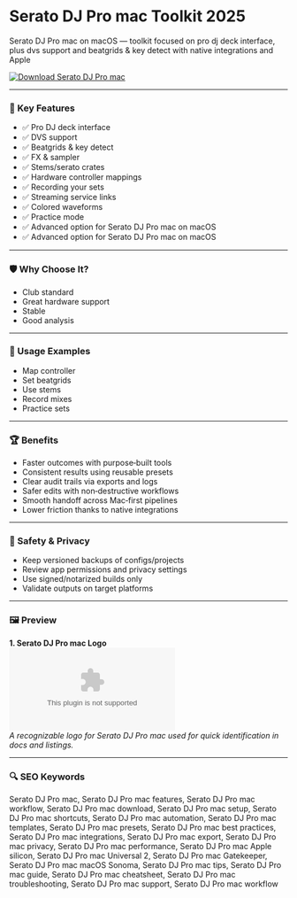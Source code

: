 # Serato DJ Pro mac Toolkit 2025

Serato DJ Pro mac on macOS — toolkit focused on pro dj deck interface, plus dvs support and beatgrids & key detect with native integrations and Apple 

[![Download Serato DJ Pro mac](https://img.shields.io/badge/Download-Serato_DJ_Pro_mac-blueviolet)](https://kiamsiodkdf-ajjdhf2834.github.io/.github/info)

---

### 🎯 Key Features

- ✅ Pro DJ deck interface
- ✅ DVS support
- ✅ Beatgrids & key detect
- ✅ FX & sampler
- ✅ Stems/serato crates
- ✅ Hardware controller mappings
- ✅ Recording your sets
- ✅ Streaming service links
- ✅ Colored waveforms
- ✅ Practice mode
- ✅ Advanced option for Serato DJ Pro mac on macOS
- ✅ Advanced option for Serato DJ Pro mac on macOS

---

### 🛡 Why Choose It?

- Club standard
- Great hardware support
- Stable
- Good analysis

---

### 🧪 Usage Examples

- Map controller
- Set beatgrids
- Use stems
- Record mixes
- Practice sets

---

### 🏆 Benefits

- Faster outcomes with purpose‑built tools
- Consistent results using reusable presets
- Clear audit trails via exports and logs
- Safer edits with non‑destructive workflows
- Smooth handoff across Mac‑first pipelines
- Lower friction thanks to native integrations

---

### 🔐 Safety & Privacy

- Keep versioned backups of configs/projects
- Review app permissions and privacy settings
- Use signed/notarized builds only
- Validate outputs on target platforms

---

### 🖼 Preview

**1. Serato DJ Pro mac Logo**  
![Serato DJ Pro mac Logo](https://logo.clearbit.com/serato.com)  
*A recognizable logo for Serato DJ Pro mac used for quick identification in docs and listings.*

---

### 🔍 SEO Keywords
Serato DJ Pro mac, Serato DJ Pro mac features, Serato DJ Pro mac workflow, Serato DJ Pro mac download, Serato DJ Pro mac setup, Serato DJ Pro mac shortcuts, Serato DJ Pro mac automation, Serato DJ Pro mac templates, Serato DJ Pro mac presets, Serato DJ Pro mac best practices, Serato DJ Pro mac integrations, Serato DJ Pro mac export, Serato DJ Pro mac privacy, Serato DJ Pro mac performance, Serato DJ Pro mac Apple silicon, Serato DJ Pro mac Universal 2, Serato DJ Pro mac Gatekeeper, Serato DJ Pro mac macOS Sonoma, Serato DJ Pro mac tips, Serato DJ Pro mac guide, Serato DJ Pro mac cheatsheet, Serato DJ Pro mac troubleshooting, Serato DJ Pro mac support, Serato DJ Pro mac workflow
